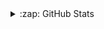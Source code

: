 <details>
  <summary>:zap: GitHub Stats</summary>

  <img align="left" alt="todorovventsi's GitHub Stats" src="https://github-readme-stats.codestackr.vercel.app/api?username=todorovventsi&show_icons=true&hide_border=true$theme=tokyonight" />

</details>

